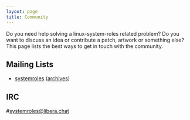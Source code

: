 ```yaml
---
layout: page
title: Community
---
```


Do you need help solving a linux-system-roles related problem? Do you want to discuss an idea or contribute a patch, artwork or something else? This page lists the best ways to get in touch with the community.

## Mailing Lists

 * [systemroles](https://lists.fedorahosted.org/admin/lists/systemroles.lists.fedorahosted.org/) ([archives](https://lists.fedorahosted.org/archives/list/systemroles@lists.fedorahosted.org/))

## IRC

#[systemroles@libera.chat](irc://irc.libera.chat/systemroles)
